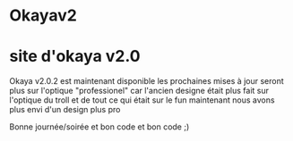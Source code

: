 # Okayav2
# site d'okaya v2.0


Okaya v2.0.2 est maintenant disponible les prochaines mises à jour seront plus sur l'optique "professionel" car l'ancien designe était plus fait sur l'optique du troll 
et de tout ce qui était sur le fun maintenant nous avons plus envi d'un design plus pro 

Bonne journée/soirée et bon code et bon code ;)
